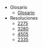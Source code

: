 - Glosario 
  - [Glosario](_glossary.md)
- Resoluciones
  - [2275](docs/resolucion/2275.md)
  - [3280](docs/resolucion/3280.md)
  - [4505](docs/resolucion/4505.md)
  - [2335](docs/resolucion/2335.md)